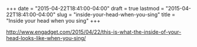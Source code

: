 +++
date = "2015-04-22T18:41:00-04:00"
draft = true
lastmod = "2015-04-22T18:41:00-04:00"
slug = "inside-your-head-when-you-sing"
title = "Inside your head when you sing"
+++

http://www.engadget.com/2015/04/22/this-is-what-the-inside-of-your-head-looks-like-when-you-sing/
